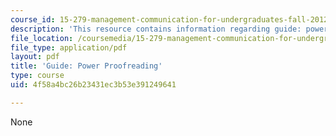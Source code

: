 ```yaml
---
course_id: 15-279-management-communication-for-undergraduates-fall-2012
description: 'This resource contains information regarding guide: power proofreading.'
file_location: /coursemedia/15-279-management-communication-for-undergraduates-fall-2012/4f58a4bc26b23431ec3b53e391249641_MIT15_279F12_pwrProofrdrg.pdf
file_type: application/pdf
layout: pdf
title: 'Guide: Power Proofreading'
type: course
uid: 4f58a4bc26b23431ec3b53e391249641

---
```

None